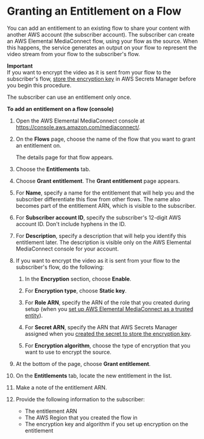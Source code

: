 # Granting an Entitlement on a Flow<a name="entitlements-grant"></a>

You can add an entitlement to an existing flow to share your content with another AWS account \(the subscriber account\)\. The subscriber can create an AWS Elemental MediaConnect flow, using your flow as the source\. When this happens, the service generates an output on your flow to represent the video stream from your flow to the subscriber's flow\.

**Important**  
If you want to encrypt the video as it is sent from your flow to the subscriber's flow, [store the encryption key](key-management.md#key-management-store-encryption-keys) in AWS Secrets Manager before you begin this procedure\. 

The subscriber can use an entitlement only once\.

**To add an entitlement on a flow \(console\)**

1. Open the AWS Elemental MediaConnect console at [https://console\.aws\.amazon\.com/mediaconnect/](https://console.aws.amazon.com/mediaconnect/)\.

1. On the **Flows** page, choose the name of the flow that you want to grant an entitlement on\.

   The details page for that flow appears\.

1. Choose the **Entitlements** tab\.

1. Choose **Grant entitlement**\. The **Grant entitlement** page appears\.

1. For **Name**, specify a name for the entitlement that will help you and the subscriber differentiate this flow from other flows\. The name also becomes part of the entitlement ARN, which is visible to the subscriber\.

1. For **Subscriber account ID**, specify the subscriber's 12\-digit AWS account ID\. Don't include hyphens in the ID\.

1. For **Description**, specify a description that will help you identify this entitlement later\. The description is visible only on the AWS Elemental MediaConnect console for your account\.

1. If you want to encrypt the video as it is sent from your flow to the subscriber's flow, do the following:

   1. In the **Encryption** section, choose **Enable**\.

   1. For **Encryption type**, choose **Static key**\.

   1. For **Role ARN**, specify the ARN of the role that you created during setup \(when you [set up AWS Elemental MediaConnect as a trusted entity](setting-up-mediaconnect-trusted-entity.md)\)\.

   1. For **Secret ARN**, specify the ARN that AWS Secrets Manager assigned when you [created the secret to store the encryption key](key-management.md#key-management-store-encryption-keys)\.

   1. For **Encryption algorithm**, choose the type of encryption that you want to use to encrypt the source\.

1. At the bottom of the page, choose **Grant entitlement**\.

1. On the **Entitlements** tab, locate the new entitlement in the list\.

1. Make a note of the entitlement ARN\.

1. Provide the following information to the subscriber:
   + The entitlement ARN
   + The AWS Region that you created the flow in
   + The encryption key and algorithm if you set up encryption on the entitlement